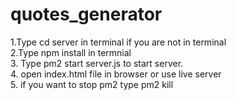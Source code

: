 # quotes_generator

1.Type cd server in terminal if you are not in terminal
<br />
2.Type npm install in termnial
<br />
3. Type pm2 start server.js to start server.
<br />
4. open index.html file in browser or use live server
<br />
5. if you want to stop pm2 type pm2 kill

